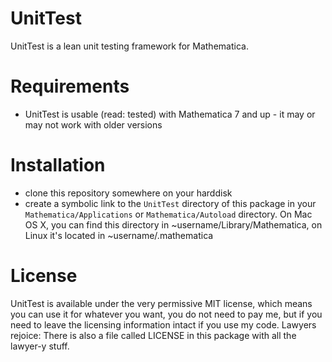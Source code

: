 # UnitTest
UnitTest is a lean unit testing framework for Mathematica.

# Requirements
* UnitTest is usable (read: tested) with Mathematica 7 and up - it may or may not work with older versions

# Installation
* clone this repository somewhere on your harddisk
* create a symbolic link to the `UnitTest` directory of this package in your `Mathematica/Applications` or `Mathematica/Autoload` directory. On Mac OS X, you can find this directory in ~username/Library/Mathematica, on Linux it's located in ~username/.mathematica

# License
UnitTest is available under the very permissive MIT license, which means you can use it for whatever you want, you do not need to pay me, but if you need to leave the licensing information intact if you use my code. Lawyers rejoice: There is also a file called LICENSE in this package with all the lawyer-y stuff.

